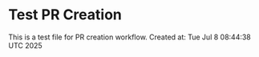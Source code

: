 # Test PR Creation
This is a test file for PR creation workflow.
Created at: Tue Jul  8 08:44:38 UTC 2025
